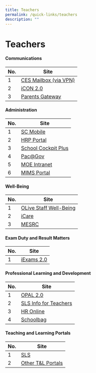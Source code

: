 ```yaml
---
title: Teachers
permalink: /quick-links/teachers
description: ""
---
```

# **Teachers**



#### Communications

| No. 	| Site 	|
|---	|---	|
| 1 	| [CES Mailbox (via VPN)](https://schools.gov.sg/owa/auth/logon.aspx?replaceCurrent=1&url=https%3a%2f%2fschools.gov.sg%2fowa) 	|
| 2 	| [iCON 2.0](https://icon.moe.edu.sg/) 	|
| 3 	| [Parents Gateway](https://pg.moe.edu.sg/) 	|





#### Administration

| No. 	| Site 	|
|---	|---	|
| 1 	| [SC Mobile](https://scmobile.moe.edu.sg/login) 	|
| 2 	| [HRP Portal](https://www.hrp.gov.sg/hrp/#/) 	|
| 3 	| [School Cockpit Plus](https://schoolcockpit.moe.gov.sg/) 	|
| 4 	| [Pac@Gov](https://www.hrp.gov.sg/hrp/#/)	|
| 5 	| [MOE Intranet](https://intranet.moe.gov.sg/Pages/Home.aspx)	|
| 6 	| [MIMS Portal](https://idp.mims.moe.gov.sg/nidp/saml2/sso) 	|




#### Well-Being
| No. 	| Site 	|
|---	|---	|
| 1 	| [OLive Staff Well-Being](https://academyofsingaporeteachers-moe-edu-sg.cwp.sg/olive) 	|
| 2 	| [iCare](https://academyofsingaporeteachers-moe-edu-sg.cwp.sg/olive/icare) 	|
| 3 	| [MESRC](https://www.mesrc.net/) 	|





#### Exam Duty and Result Matters

| No. 	| Site 	|
|---	|---	|
| 1 	| [iExams 2.0](https://iexams.seab.gov.sg/) 	|






#### Professional Learning and Development

| No. 	| Site 	|
|---	|---	|
| 1 	| [OPAL 2.0](https://idm.opal2.moe.edu.sg/account/login?returnUrl=%2Fconnect%2Fauthorize%2Fcallback%3Fresponse_type%3Dcode%26client_id%3DOpal2WebApp%26state%3DgLnJjdvhqoTm8rYfvx3zuAKXIwWcyJaBmkn8Kdea8cHX-%26redirect_uri%3Dhttps%253A%252F%252Fwww.opal2.moe.edu.sg%252Fapp%252Findex.html%26scope%3Dcxprofile%2520openid%2520cxDomainInternalApi%26code_challenge%3DPZ2fBl6FjMSxAmmVIVvIWVShcR6vCi1u5CT0i6Grbs0%26code_challenge_method%3DS256%26nonce%3DgLnJjdvhqoTm8rYfvx3zuAKXIwWcyJaBmkn8Kdea8cHX-) 	|
| 2 	| [SLS Info for Teachers](https://intranet.moe.gov.sg/etd/Pages/sls.aspx) 	|
| 3 	| [HR Online](https://intranet.moe.gov.sg/hronline/Pages/Home.aspx) 	|
| 4 	| [Schoolbag](https://www.moe.gov.sg/schoolfinder) 	|

#### Teaching and Learning Portals

| No. 	| Site 	|
|---	|---	|
| 1 	| [SLS](https://vle.learning.moe.edu.sg/login) 	|
| 2 	| [Other T&L Portals](https://xishanpri.moe.edu.sg/quick-links/students/learning-portals) 	|